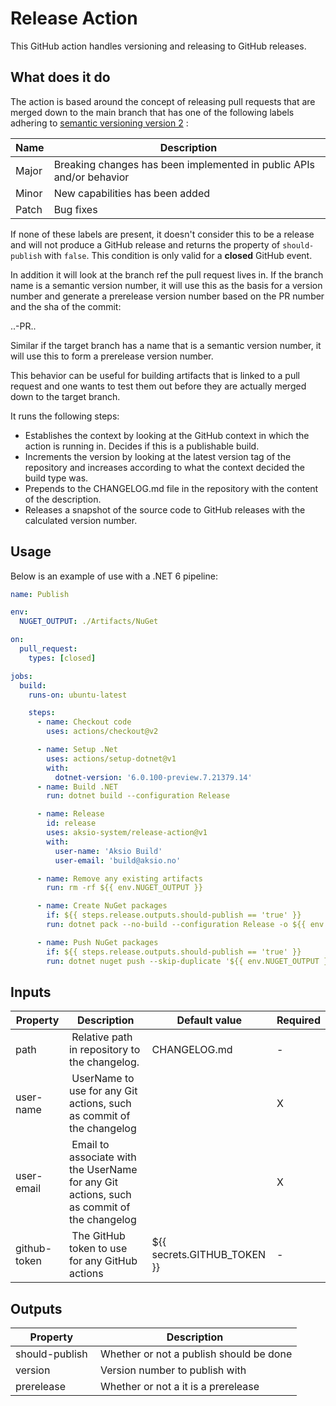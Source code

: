# Release Action

This GitHub action handles versioning and releasing to GitHub releases.

## What does it do

The action is based around the concept of releasing pull requests that are merged down to the main branch that has
one of the following labels adhering to [semantic versioning version 2](https://semver.org) :

| Name | Description |
| ---- | ----------- |
| Major | Breaking changes has been implemented in public APIs and/or behavior |
| Minor | New capabilities has been added |
| Patch | Bug fixes |

If none of these labels are present, it doesn't consider this to be a release and will not produce a GitHub release and returns
the property of `should-publish` with `false`. This condition is only valid for a **closed** GitHub event.

In addition it will look at the branch ref the pull request lives in. If the branch name is a semantic version number, it will use this as the
basis for a version number and generate a prerelease version number based on the PR number and the sha of the commit:

<major>.<minor>.<patch>-PR<number>.<short sha>.

Similar if the target branch has a name that is a semantic version number, it will use this to form a prerelease version number.

This behavior can be useful for building artifacts that is linked to a pull request and one wants to test them out before they are actually
merged down to the target branch.

It runs the following steps:

* Establishes the context by looking at the GitHub context in which the action is running in. Decides if this is a publishable build.
* Increments the version by looking at the latest version tag of the repository and increases according to what the context decided the build type was.
* Prepends to the CHANGELOG.md file in the repository with the content of the description.
* Releases a snapshot of the source code to GitHub releases with the calculated version number.

## Usage

Below is an example of use with a .NET 6 pipeline:

```yml
name: Publish

env:
  NUGET_OUTPUT: ./Artifacts/NuGet

on:
  pull_request:
    types: [closed]  

jobs:
  build:
    runs-on: ubuntu-latest

    steps:
      - name: Checkout code
        uses: actions/checkout@v2

      - name: Setup .Net
        uses: actions/setup-dotnet@v1
        with:
          dotnet-version: '6.0.100-preview.7.21379.14'
      - name: Build .NET
        run: dotnet build --configuration Release

      - name: Release
        id: release
        uses: aksio-system/release-action@v1
        with:
          user-name: 'Aksio Build'
          user-email: 'build@aksio.no'

      - name: Remove any existing artifacts
        run: rm -rf ${{ env.NUGET_OUTPUT }}

      - name: Create NuGet packages
        if: ${{ steps.release.outputs.should-publish == 'true' }}
        run: dotnet pack --no-build --configuration Release -o ${{ env.NUGET_OUTPUT }} -p:PackageVersion=${{ steps.release.outputs.version }} -p:IncludeSymbols=true -p:SymbolPackageFormat=snupkg

      - name: Push NuGet packages
        if: ${{ steps.release.outputs.should-publish == 'true' }}
        run: dotnet nuget push --skip-duplicate '${{ env.NUGET_OUTPUT }}/*.nupkg' --api-key ${{ secrets.NUGET_API_KEY }} --source https://api.nuget.org/v3/index.json
```

## Inputs

| Property | Description | Default value | Required |
| -------- | ----------- | ------------- | -------- |
| path | Relative path in repository to the changelog. | CHANGELOG.md | - |
| user-name | UserName to use for any Git actions, such as commit of the changelog | | X |
| user-email | Email to associate with the UserName for any Git actions, such as commit of the changelog | | X |
| github-token | The GitHub token to use for any GitHub actions | ${{ secrets.GITHUB_TOKEN }} | - |

## Outputs

| Property | Description |
| -------- | ----------- |
| should-publish | Whether or not a publish should be done |
| version | Version number to publish with |
| prerelease | Whether or not a it is a prerelease |
